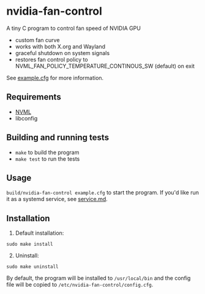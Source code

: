 # nvidia-fan-control

A tiny C program to control fan speed of NVIDIA GPU

- custom fan curve
- works with both X.org and Wayland
- graceful shutdown on system signals
- restores fan control policy to NVML_FAN_POLICY_TEMPERATURE_CONTINOUS_SW (default) on exit

See [example.cfg](example.cfg) for more information.

## Requirements

- [NVML](https://developer.nvidia.com/management-library-nvml)
- libconfig

## Building and running tests

- `make` to build the program
- `make test` to run the tests 

## Usage

`build/nvidia-fan-control example.cfg` to start the program. If you'd like run it as a systemd service, see [service.md](service.md).

## Installation

1. Default installation:
```
sudo make install
```

2. Uninstall:
```
sudo make uninstall
```

By default, the program will be installed to `/usr/local/bin` and the config file will be copied to `/etc/nvidia-fan-control/config.cfg`.